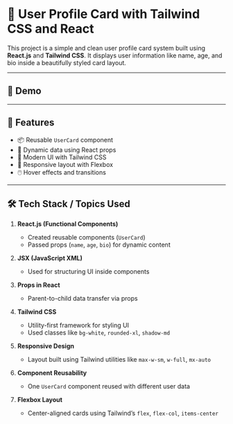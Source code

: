 # 🧾 User Profile Card with Tailwind CSS and React

This project is a simple and clean user profile card system built using **React.js** and **Tailwind CSS**. It displays user information like name, age, and bio inside a beautifully styled card layout.

---

## 📸 Demo



---

## 🚀 Features

- 📦 Reusable `UserCard` component
- 🧠 Dynamic data using React props
- 🎨 Modern UI with Tailwind CSS
- 📱 Responsive layout with Flexbox
- 🖱️ Hover effects and transitions

---

## 🛠️ Tech Stack / Topics Used

1. **React.js (Functional Components)**  
   - Created reusable components (`UserCard`)  
   - Passed props (`name`, `age`, `bio`) for dynamic content

2. **JSX (JavaScript XML)**  
   - Used for structuring UI inside components

3. **Props in React**  
   - Parent-to-child data transfer via props

4. **Tailwind CSS**  
   - Utility-first framework for styling UI  
   - Used classes like `bg-white`, `rounded-xl`, `shadow-md`

5. **Responsive Design**  
   - Layout built using Tailwind utilities like `max-w-sm`, `w-full`, `mx-auto`

6. **Component Reusability**  
   - One `UserCard` component reused with different user data

7. **Flexbox Layout**  
   - Center-aligned cards using Tailwind’s `flex`, `flex-col`, `items-center`




